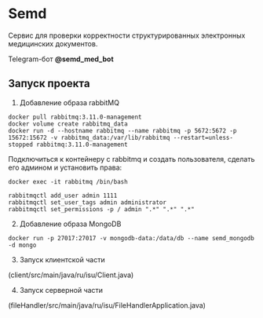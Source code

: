 # Semd
Сервис для проверки корректности
структурированных электронных медицинских
документов.

Telegram-бот <b>@semd_med_bot</b>

## Запуск проекта
1. Добавление образа rabbitMQ
```
docker pull rabbitmq:3.11.0-management
docker volume create rabbitmq_data
docker run -d --hostname rabbitmq --name rabbitmq -p 5672:5672 -p 15672:15672 -v rabbitmq_data:/var/lib/rabbitmq --restart=unless-stopped rabbitmq:3.11.0-management
```
Подключиться к контейнеру с rabbitmq и создать пользователя, сделать его админом и установить права:
```
docker exec -it rabbitmq /bin/bash

rabbitmqctl add_user admin 1111
rabbitmqctl set_user_tags admin administrator
rabbitmqctl set_permissions -p / admin ".*" ".*" ".*"
```

2. Добавление образа MongoDB
```
docker run -p 27017:27017 -v mongodb-data:/data/db --name semd_mongodb -d mongo
```

3. Запуск клиентской части 

(client/src/main/java/ru/isu/Client.java)


4. Запуск серверной части 

(fileHandler/src/main/java/ru/isu/FileHandlerApplication.java)
